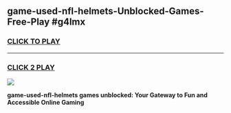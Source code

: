 
## game-used-nfl-helmets-Unblocked-Games-Free-Play #g4lmx
<h3>
<a href="https://us.freeplayer.one?title=game-used-nfl-helmets&ref=9M">CLICK TO PLAY</a></h3>
<hr>

<h3>
<a href="https://us.freeplayer.one?title=game-used-nfl-helmets&ref=9M">CLICK 2 PLAY</a>
  
</h3>

<a href="https://us.freeplayer.one?title=game-used-nfl-helmets&ref=9M"><img src="https://clearcache.store/games.png"></a>


**game-used-nfl-helmets games unblocked: Your Gateway to Fun and Accessible Online Gaming**
